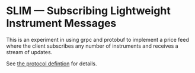 # SLIM — Subscribing Lightweight Instrument Messages 

This is an experiment in using grpc and protobuf to implement a price feed where the client subscribes any number of instruments and receives a stream of updates.

See [the protocol defintion](/Protocol/SlimFeed.proto) for details.
